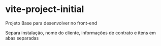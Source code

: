 # vite-project-initial

Projeto Base para desenvolver no front-end

Separa instalação, nome do cliente, informações de contrato e itens em abas separadas
